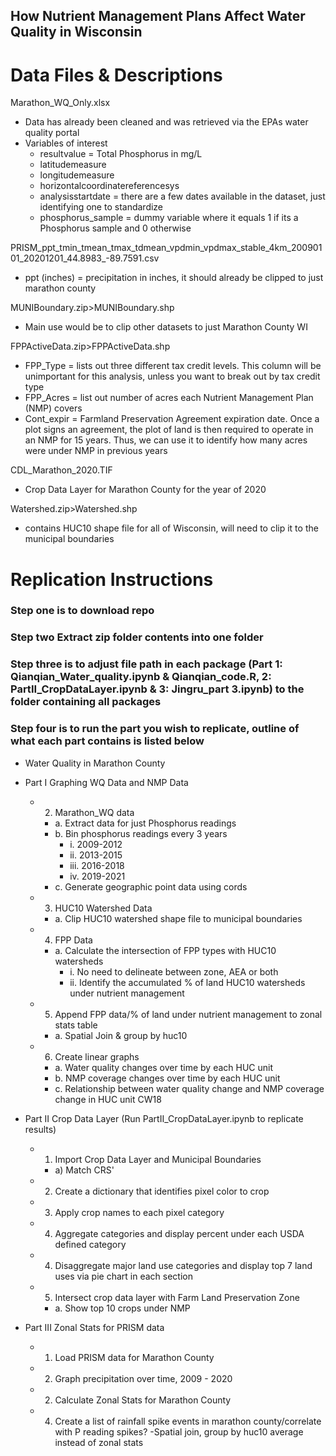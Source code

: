 ## How Nutrient Management Plans Affect Water Quality in Wisconsin

# Data Files & Descriptions
Marathon_WQ_Only.xlsx
- Data has already been cleaned and was retrieved via the EPAs water quality portal
- Variables of interest
  - resultvalue = Total Phosphorus in mg/L
  - latitudemeasure
  - longitudemeasure
  - horizontalcoordinatereferencesys
  - analysisstartdate = there are a few dates available in the dataset, just identifying one to standardize
  - phosphorus_sample = dummy variable where it equals 1 if its a Phosphorus sample and 0 otherwise

PRISM_ppt_tmin_tmean_tmax_tdmean_vpdmin_vpdmax_stable_4km_20090101_20201201_44.8983_-89.7591.csv
- ppt (inches) = precipitation in inches, it should already be clipped to just marathon county

MUNIBoundary.zip>MUNIBoundary.shp
- Main use would be to clip other datasets to just Marathon County WI

FPPActiveData.zip>FPPActiveData.shp
- FPP_Type = lists out three different tax credit levels. This column will be unimportant for this analysis, unless you want to break out by tax credit type
- FPP_Acres = list out number of acres each Nutrient Management Plan (NMP) covers
- Cont_expir = Farmland Preservation Agreement expiration date. Once a plot signs an agreement, the plot of land is then required to operate in an NMP for 15 years. Thus, we can use it to identify how many acres were under NMP in previous years

CDL_Marathon_2020.TIF
- Crop Data Layer for Marathon County for the year of 2020

Watershed.zip>Watershed.shp
- contains HUC10 shape file for all of Wisconsin, will need to clip it to the municipal boundaries


# Replication Instructions
### Step one is to download repo
### Step two Extract zip folder contents into one folder
### Step three is to adjust file path in each package (Part 1: Qianqian_Water_quality.ipynb & Qianqian_code.R, 2: PartII_CropDataLayer.ipynb & 3: Jingru_part 3.ipynb) to the folder containing all packages
### Step four is to run the part you wish to replicate, outline of what each part contains is listed below

- Water Quality in Marathon County
- Part I Graphing WQ Data and NMP Data
  - 2)	Marathon_WQ data
    - a.	Extract data for just Phosphorus readings
    - b.	Bin phosphorus readings every 3 years
       - i.	2009-2012
       - ii.	2013-2015
       - iii.	2016-2018
       - iv.	2019-2021
     - c.	Generate geographic point data using cords
  - 3)	HUC10 Watershed Data
     - a.	Clip HUC10 watershed shape file to municipal boundaries
  - 4)	FPP Data
     - a.	Calculate the intersection of FPP types with HUC10 watersheds
       - i.	No need to delineate between zone, AEA or both
       - ii.	Identify the accumulated % of land HUC10 watersheds under nutrient management 
  - 5)	Append FPP data/% of land under nutrient management to zonal stats table
    - a.	Spatial Join & group by huc10
  - 6)	Create linear graphs
    - a.	Water quality changes over time by each HUC unit
    - b.	NMP coverage changes over time by each HUC unit
    - c.	Relationship between water quality change and NMP coverage change in HUC unit CW18


- Part II Crop Data Layer (Run PartII_CropDataLayer.ipynb to replicate results)
  - 1)	Import Crop Data Layer and Municipal Boundaries
    - a) Match CRS'
  - 2)	Create a dictionary that identifies pixel color to crop
  - 3)	Apply crop names to each pixel category
  - 4)  Aggregate categories and display percent under each USDA defined category
  - 4)	Disaggregate major land use categories and display top 7 land uses via pie chart in each section
  - 5)	Intersect crop data layer with Farm Land Preservation Zone 
    - a.	Show top 10 crops under NMP
    
- Part III Zonal Stats for PRISM data
  - 1)	Load PRISM data for Marathon County
  - 2)	Graph precipitation over time, 2009 - 2020
  - 2)	Calculate Zonal Stats for Marathon County
  - 4)	Create a list of rainfall spike events in marathon county/correlate with P reading spikes? 
-Spatial join, group by huc10 average instead of zonal stats
